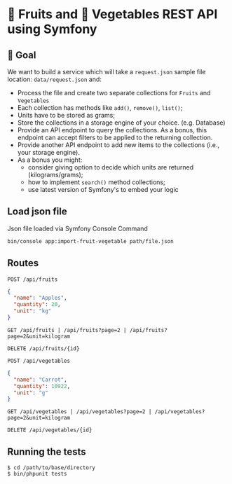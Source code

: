 # 🍎 Fruits and 🥕 Vegetables REST API using Symfony

## 🎯 Goal
We want to build a service which will take a `request.json` sample file location: `data/request.json` and:
- Process the file and create two separate collections for `Fruits` and `Vegetables`
- Each collection has methods like `add()`, `remove()`, `list()`;
- Units have to be stored as grams;
- Store the collections in a storage engine of your choice. (e.g. Database)
- Provide an API endpoint to query the collections. As a bonus, this endpoint can accept filters to be applied to the returning collection.
- Provide another API endpoint to add new items to the collections (i.e., your storage engine).
- As a bonus you might:
  - consider giving option to decide which units are returned (kilograms/grams);
  - how to implement `search()` method collections;
  - use latest version of Symfony's to embed your logic 

## Load json file
Json file loaded via Symfony Console Command
```bash
bin/console app:import-fruit-vegetable path/file.json
```

## Routes
`POST /api/fruits`
```json
{
  "name": "Apples",
  "quantity": 20,
  "unit": "kg"
}
```

`GET /api/fruits | /api/fruits?page=2 | /api/fruits?page=2&unit=kilogram`

`DELETE /api/fruits/{id}`

`POST /api/vegetables`
```json
{
  "name": "Carrot",
  "quantity": 10922,
  "unit": "g"
}
```

`GET /api/vegetables | /api/vegetables?page=2 | /api/vegetables?page=2&unit=kilogram`

`DELETE /api/vegetables/{id}`

## Running the tests
```shell
$ cd /path/to/base/directory
$ bin/phpunit tests
```
